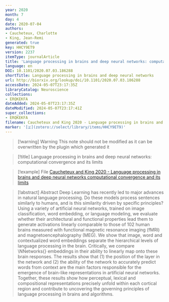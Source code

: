 ```yaml
---
year: 2020
month: 7
day: 4
date: 2020-07-04
authors:
- Caucheteux, Charlotte
- King, Jean-Remi
generated: true
key: HHCY9ET9
version: 2237
itemType: journalArticle
title: 'Language processing in brains and deep neural networks: computational convergence and its limits'
language: en
DOI: 10.1101/2020.07.03.186288
shortTitle: Language processing in brains and deep neural networks
url: http://biorxiv.org/lookup/doi/10.1101/2020.07.03.186288
accessDate: 2024-05-07T23:17:35Z
libraryCatalog: Neuroscience
collections:
- ERQKEKFA
dateAdded: 2024-05-07T23:17:35Z
dateModified: 2024-05-07T23:17:41Z
super_collections:
- ERQKEKFA
filename: Caucheteux and King 2020 - Language processing in brains and deep neural networks computational convergence and its limits
marker: '[🇿](zotero://select/library/items/HHCY9ET9)'
---
```



 > 
 > \[!warning\] Warning
 > This note should not be modified as it can be overwritten by the plugin which generated it

 > 
 > \[!title\] Language processing in brains and deep neural networks: computational convergence and its limits

 > 
 > \[!example\] File
 > [Caucheteux and King 2020 - Language processing in brains and deep neural networks computational convergence and its limits](Caucheteux%20and%20King%202020%20-%20Language%20processing%20in%20brains%20and%20deep%20neural%20networks%20computational%20convergence%20and%20its%20limits.pdf)

 > 
 > \[!abstract\] Abstract
 > Deep Learning has recently led to major advances in natural language processing. Do these models process sentences similarly to humans, and is this similarity driven by specific principles? Using a variety of artificial neural networks, trained on image classification, word embedding, or language modeling, we evaluate whether their architectural and functional properties lead them to generate activations linearly comparable to those of 102 human brains measured with functional magnetic resonance imaging (fMRI) and magnetoencephalography (MEG). We show that image, word and contextualized word embeddings separate the hierarchical levels of language processing in the brain. Critically, we compare \NNetworks{} embeddings in their ability to linearly map onto these brain responses. The results show that (1) the position of the layer in the network and (2) the ability of the network to accurately predict words from context are the main factors responsible for the emergence of brain-like representations in artificial neural networks. Together, these results show how perceptual, lexical and compositional representations precisely unfold within each cortical region and contribute to uncovering the governing principles of language processing in brains and algorithms.
